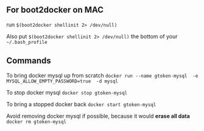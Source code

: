## For boot2docker on MAC
run `$(boot2docker shellinit 2> /dev/null)`

Also put `$(boot2docker shellinit 2> /dev/null)` the bottom of your `~/.bash_profile`


## Commands

To bring docker mysql up from scratch
`docker run --name gtoken-mysql 
           -e MYSQL_ALLOW_EMPTY_PASSWORD=true 
           -d mysql`
           
To stop docker mysql
`docker stop gtoken-mysql`

To bring a stopped docker back
`docker start gtoken-mysql`

Avoid removing docker mysql if possible, because it would **erase all data**
`docker rm gtoken-mysql`
